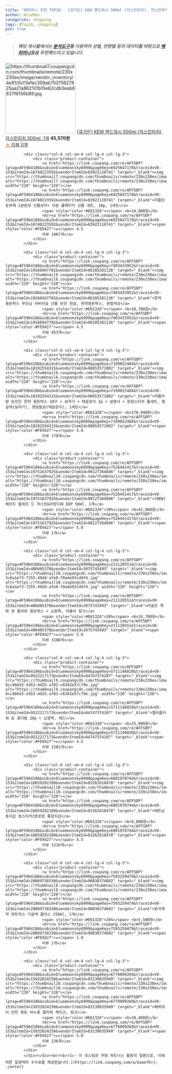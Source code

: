 ```yaml
---
title: "해피머니 추천 TOP10 - [큐가든] KEW 핸드워시 500ml (자스민피치), 자스민피치 500ml, 1개"
author: WiseMan
categories: shopping
tags: [Top10, shopping]
pin: true
---
```


> ##### 해당 게시물에서는 [**분석도구**](https://itemscout.io/)를 이용하여 **성별**, **연령별** 등의 데이터를 바탕으로 [**해피머니**](https://link.coupang.com/a/baae76)들을 추천해드리고 있습니다.
<div class="container"><div class="row">
            <div class="col-6 col-sm-4 col-lg-4 col-lg-3">
                <div class="product-container">
                    <a href="https://link.coupang.com/re/AFFSDP?lptag=AF5964186&subid=bluemoonsky6999&pageKey=8213675633&traceid=V0-153&itemId=20768708441&vendorItemId=90067156331" target="_blank"><img src="https://thumbnail7.coupangcdn.com/thumbnails/remote/230x230ex/image/vendor_inventory/4e91/0cf3efec359ab75075627825aa21a862101b15e62cdb3eab6837f6156b89.jpg" alt="https://thumbnail7.coupangcdn.com/thumbnails/remote/230x230ex/image/vendor_inventory/4e91/0cf3efec359ab75075627825aa21a862101b15e62cdb3eab6837f6156b89.jpg" width="220" height="220"></a>
                    <a href="https://link.coupang.com/re/AFFSDP?lptag=AF5964186&subid=bluemoonsky6999&pageKey=8213675633&traceid=V0-153&itemId=20768708441&vendorItemId=90067156331" target="_blank">[큐가든] KEW 핸드워시 500ml (자스민피치), 자스민피치 500ml, 1개</a>
                    <span style="color:#E61328"></span> <b>45,570원</b>
                    <br><a href="https://link.coupang.com/re/AFFSDP?lptag=AF5964186&subid=bluemoonsky6999&pageKey=8213675633&traceid=V0-153&itemId=20768708441&vendorItemId=90067156331" target="_blank"><span style="color:#FE9427">★</span> 
                    리뷰 0개</a>
                </div>
            </div>
            
            <div class="col-6 col-sm-4 col-lg-4 col-lg-3">
                <div class="product-container">
                    <a href="https://link.coupang.com/re/AFFSDP?lptag=AF5964186&subid=bluemoonsky6999&pageKey=6925647178&traceid=V0-153&itemId=16740223592&vendorItemId=83922110741" target="_blank"><img src="https://thumbnail7.coupangcdn.com/thumbnails/remote/230x230ex/image/vendor_inventory/5516/9fd11defa63a7d57cb51a3f7990c190184104d0a8215ef6bab841b7e7f48.jpg" alt="https://thumbnail7.coupangcdn.com/thumbnails/remote/230x230ex/image/vendor_inventory/5516/9fd11defa63a7d57cb51a3f7990c190184104d0a8215ef6bab841b7e7f48.jpg" width="220" height="220"></a>
                    <a href="https://link.coupang.com/re/AFFSDP?lptag=AF5964186&subid=bluemoonsky6999&pageKey=6925647178&traceid=V0-153&itemId=16740223592&vendorItemId=83922110741" target="_blank">이플린 돈부채 1분완성 선물상자+ 리본 풀패키지 선물 세트, 10p, 1세트</a>
                    <span style="color:#E61328"></span> <b>14,000원</b>
                    <br><a href="https://link.coupang.com/re/AFFSDP?lptag=AF5964186&subid=bluemoonsky6999&pageKey=6925647178&traceid=V0-153&itemId=16740223592&vendorItemId=83922110741" target="_blank"><span style="color:#FE9427">★</span> 4.5
                    리뷰 1967개</a>
                </div>
            </div>
            
            <div class="col-6 col-sm-4 col-lg-4 col-lg-3">
                <div class="product-container">
                    <a href="https://link.coupang.com/re/AFFSDP?lptag=AF5964186&subid=bluemoonsky6999&pageKey=7403433952&traceid=V0-153&itemId=19166947702&vendorItemId=86285281136" target="_blank"><img src="https://thumbnail6.coupangcdn.com/thumbnails/remote/230x230ex/image/vendor_inventory/4d66/53c54a5d8b4d8e7a68370d538cf75edb17df6a3b9f760da70d6df8ee02a3.jpeg" alt="https://thumbnail6.coupangcdn.com/thumbnails/remote/230x230ex/image/vendor_inventory/4d66/53c54a5d8b4d8e7a68370d538cf75edb17df6a3b9f760da70d6df8ee02a3.jpeg" width="220" height="220"></a>
                    <a href="https://link.coupang.com/re/AFFSDP?lptag=AF5964186&subid=bluemoonsky6999&pageKey=7403433952&traceid=V0-153&itemId=19166947702&vendorItemId=86285281136" target="_blank">한약 용돈박스 부모님 어버이날 선물 반전 현금, 한약용돈박스, 혼합색상</a>
                    <span style="color:#E61328"></span> <b>10,700원</b>
                    <br><a href="https://link.coupang.com/re/AFFSDP?lptag=AF5964186&subid=bluemoonsky6999&pageKey=7403433952&traceid=V0-153&itemId=19166947702&vendorItemId=86285281136" target="_blank"><span style="color:#FE9427">★</span> 4.5
                    리뷰 453개</a>
                </div>
            </div>
            
            <div class="col-6 col-sm-4 col-lg-4 col-lg-3">
                <div class="product-container">
                    <a href="https://link.coupang.com/re/AFFSDP?lptag=AF5964186&subid=bluemoonsky6999&pageKey=7199022484&traceid=V0-153&itemId=18192554315&vendorItemId=90853571002" target="_blank"><img src="https://thumbnail6.coupangcdn.com/thumbnails/remote/230x230ex/image/vendor_inventory/6dbc/123b6caa44e58eb84f218e90cfd92bde72c84c543a0c546879e2fa660073.jpg" alt="https://thumbnail6.coupangcdn.com/thumbnails/remote/230x230ex/image/vendor_inventory/6dbc/123b6caa44e58eb84f218e90cfd92bde72c84c543a0c546879e2fa660073.jpg" width="220" height="220"></a>
                    <a href="https://link.coupang.com/re/AFFSDP?lptag=AF5964186&subid=bluemoonsky6999&pageKey=7199022484&traceid=V0-153&itemId=18192554315&vendorItemId=90853571002" target="_blank">러블리팜 돈진단 한약 용돈박스 20구 + 보자기 + 태슬장식 2p + 설명서 + 원형스티커 풀세트, 황금색(보자기), 랜덤발송(태슬장식), 1세트</a>
                    <span style="color:#E61328"></span> <b>178,940원</b>
                    <br><a href="https://link.coupang.com/re/AFFSDP?lptag=AF5964186&subid=bluemoonsky6999&pageKey=7199022484&traceid=V0-153&itemId=18192554315&vendorItemId=90853571002" target="_blank"><span style="color:#FE9427">★</span> 5.0
                    리뷰 178개</a>
                </div>
            </div>
            
            <div class="col-6 col-sm-4 col-lg-4 col-lg-3">
                <div class="product-container">
                    <a href="https://link.coupang.com/re/AFFSDP?lptag=AF5964186&subid=bluemoonsky6999&pageKey=7526441417&traceid=V0-153&itemId=19751637925&vendorItemId=90127264686" target="_blank"><img src="https://thumbnail10.coupangcdn.com/thumbnails/remote/230x230ex/image/vendor_inventory/127e/0aec27aacacb223e058831fcf090d5cef5983a93c874cae2fef3ee44ed53.jpg" alt="https://thumbnail10.coupangcdn.com/thumbnails/remote/230x230ex/image/vendor_inventory/127e/0aec27aacacb223e058831fcf090d5cef5983a93c874cae2fef3ee44ed53.jpg" width="220" height="220"></a>
                    <a href="https://link.coupang.com/re/AFFSDP?lptag=AF5964186&subid=bluemoonsky6999&pageKey=7526441417&traceid=V0-153&itemId=19751637925&vendorItemId=90127264686" target="_blank">[NEW] 베르두 플뢰르 드 자스민&아망디에 EDP 50ml, 1개</a>
                    <span style="color:#E61328">30%</span> <b>42,000원</b>
                    <br><a href="https://link.coupang.com/re/AFFSDP?lptag=AF5964186&subid=bluemoonsky6999&pageKey=7526441417&traceid=V0-153&itemId=19751637925&vendorItemId=90127264686" target="_blank"><span style="color:#FE9427">★</span> 5.0
                    리뷰 1개</a>
                </div>
            </div>
            
            <div class="col-6 col-sm-4 col-lg-4 col-lg-3">
                <div class="product-container">
                    <a href="https://link.coupang.com/re/AFFSDP?lptag=AF5964186&subid=bluemoonsky6999&pageKey=211120551&traceid=V0-153&itemId=400485378&vendorItemId=3975743493" target="_blank"><img src="https://thumbnail10.coupangcdn.com/thumbnails/remote/230x230ex/image/retail/images/3012873055954137-3c6a1ef3-7255-49dd-afe0-f0a4e93cd4f4.jpg" alt="https://thumbnail10.coupangcdn.com/thumbnails/remote/230x230ex/image/retail/images/3012873055954137-3c6a1ef3-7255-49dd-afe0-f0a4e93cd4f4.jpg" width="220" height="220"></a>
                    <a href="https://link.coupang.com/re/AFFSDP?lptag=AF5964186&subid=bluemoonsky6999&pageKey=211120551&traceid=V0-153&itemId=400485378&vendorItemId=3975743493" target="_blank">라솔트 목화 앤 플라워 용돈박스 + 쇼핑백, 러블리 핑크</a>
                    <span style="color:#E61328">26%</span> <b>24,700원</b>
                    <br><a href="https://link.coupang.com/re/AFFSDP?lptag=AF5964186&subid=bluemoonsky6999&pageKey=211120551&traceid=V0-153&itemId=400485378&vendorItemId=3975743493" target="_blank"><span style="color:#FE9427">★</span> 5.0
                    리뷰 3108개</a>
                </div>
            </div>
            
            <div class="col-6 col-sm-4 col-lg-4 col-lg-3">
                <div class="product-container">
                    <a href="https://link.coupang.com/re/AFFSDP?lptag=AF5964186&subid=bluemoonsky6999&pageKey=5711146020&traceid=V0-153&itemId=9522217173&vendorItemId=84747374107" target="_blank"><img src="https://thumbnail9.coupangcdn.com/thumbnails/remote/230x230ex/image/retail/images/2968972806234121-8cc4b643-43b3-4d25-a783-c6342e57c79e.jpg" alt="https://thumbnail9.coupangcdn.com/thumbnails/remote/230x230ex/image/retail/images/2968972806234121-8cc4b643-43b3-4d25-a783-c6342e57c79e.jpg" width="220" height="220"></a>
                    <a href="https://link.coupang.com/re/AFFSDP?lptag=AF5964186&subid=bluemoonsky6999&pageKey=5711146020&traceid=V0-153&itemId=9522217173&vendorItemId=84747374107" target="_blank">앨리플라워 돈 꽃다발 20p + 쇼핑백, 레드</a>
                    <span style="color:#E61328"></span> <b>25,900원</b>
                    <br><a href="https://link.coupang.com/re/AFFSDP?lptag=AF5964186&subid=bluemoonsky6999&pageKey=5711146020&traceid=V0-153&itemId=9522217173&vendorItemId=84747374107" target="_blank"><span style="color:#FE9427">★</span> 4.5
                    리뷰 2201개</a>
                </div>
            </div>
            
            <div class="col-6 col-sm-4 col-lg-4 col-lg-3">
                <div class="product-container">
                    <a href="https://link.coupang.com/re/AFFSDP?lptag=AF5964186&subid=bluemoonsky6999&pageKey=6801978744&traceid=V0-153&itemId=16059282189&vendorItemId=83262618478" target="_blank"><img src="https://thumbnail10.coupangcdn.com/thumbnails/remote/230x230ex/image/vendor_inventory/0535/2269311db009cf8429fe5d07b135c8c36000982f3e4f0855d24adaa4de83.jpg" alt="https://thumbnail10.coupangcdn.com/thumbnails/remote/230x230ex/image/vendor_inventory/0535/2269311db009cf8429fe5d07b135c8c36000982f3e4f0855d24adaa4de83.jpg" width="220" height="220"></a>
                    <a href="https://link.coupang.com/re/AFFSDP?lptag=AF5964186&subid=bluemoonsky6999&pageKey=6801978744&traceid=V0-153&itemId=16059282189&vendorItemId=83262618478" target="_blank">베트남 동지갑 동스티커2종포함 통장지갑</a>
                    <span style="color:#E61328"></span> <b>9,800원</b>
                    <br><a href="https://link.coupang.com/re/AFFSDP?lptag=AF5964186&subid=bluemoonsky6999&pageKey=6801978744&traceid=V0-153&itemId=16059282189&vendorItemId=83262618478" target="_blank"><span style="color:#FE9427">★</span> 4.5
                    리뷰 1216개</a>
                </div>
            </div>
            
            <div class="col-6 col-sm-4 col-lg-4 col-lg-3">
                <div class="product-container">
                    <a href="https://link.coupang.com/re/AFFSDP?lptag=AF5964186&subid=bluemoonsky6999&pageKey=7593259479&traceid=V0-153&itemId=20069738330&vendorItemId=90838374602" target="_blank"><img src="https://thumbnail8.coupangcdn.com/thumbnails/remote/230x230ex/image/vendor_inventory/f290/23af5873a80f22284ca338f8f245c548c64f24e1d13dc639614c8f1584ad.png" alt="https://thumbnail8.coupangcdn.com/thumbnails/remote/230x230ex/image/vendor_inventory/f290/23af5873a80f22284ca338f8f245c548c64f24e1d13dc639614c8f1584ad.png" width="220" height="220"></a>
                    <a href="https://link.coupang.com/re/AFFSDP?lptag=AF5964186&subid=bluemoonsky6999&pageKey=7593259479&traceid=V0-153&itemId=20069738330&vendorItemId=90838374602" target="_blank">동국제약 덴트릭스 가글액 플러스 250ml, 1개</a>
                    <span style="color:#E61328">26%</span> <b>5,500원</b>
                    <br><a href="https://link.coupang.com/re/AFFSDP?lptag=AF5964186&subid=bluemoonsky6999&pageKey=7593259479&traceid=V0-153&itemId=20069738330&vendorItemId=90838374602" target="_blank"><span style="color:#FE9427">★</span> 1.0
                    리뷰 1개</a>
                </div>
            </div>
            
            <div class="col-6 col-sm-4 col-lg-4 col-lg-3">
                <div class="product-container">
                    <a href="https://link.coupang.com/re/AFFSDP?lptag=AF5964186&subid=bluemoonsky6999&pageKey=6778099269&traceid=V0-153&itemId=15932024250&vendorItemId=83139035949" target="_blank"><img src="https://thumbnail10.coupangcdn.com/thumbnails/remote/230x230ex/image/vendor_inventory/204d/7a263af51f7800819017dc89f6092f451dd032bd075f558189451f64ff3e.jpg" alt="https://thumbnail10.coupangcdn.com/thumbnails/remote/230x230ex/image/vendor_inventory/204d/7a263af51f7800819017dc89f6092f451dd032bd075f558189451f64ff3e.jpg" width="220" height="220"></a>
                    <a href="https://link.coupang.com/re/AFFSDP?lptag=AF5964186&subid=bluemoonsky6999&pageKey=6778099269&traceid=V0-153&itemId=15932024250&vendorItemId=83139035949" target="_blank">해피데이 반전 용돈 비누꽃 플라워 케이크, 핑크</a>
                    <span style="color:#E61328"></span> <b>28,400원</b>
                    <br><a href="https://link.coupang.com/re/AFFSDP?lptag=AF5964186&subid=bluemoonsky6999&pageKey=6778099269&traceid=V0-153&itemId=15932024250&vendorItemId=83139035949" target="_blank"><span style="color:#FE9427">★</span> 5.0
                    리뷰 236개</a>
                </div>
            </div>
            </div></div><br><br>[👉 이 포스팅은 쿠팡 파트너스 활동의 일환으로, 이에 따른 일정액의 수수료를 제공받습니다.](https://link.coupang.com/a/baae76){: .center}